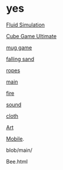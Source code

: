 # yes


[Fluid Simulation](https://blygren.github.io/yes/Fluid%20Simulation.html)

[Cube Game Ultimate](https://blygren.github.io/yes/Cube%20Game%206.0%20Ultimate.html)


[mug game](https://blygren.github.io/yes/Cube%20Water%20Mug.html)

[falling sand](https://blygren.github.io/yes/Falling%20Sand/Fully%20Done%20Version.html)

[ropes](https://blygren.github.io/yes/Ropes.html)

[main](https://blygren.github.io/yes/hub.html)

[fire](https://blygren.github.io/yes/fire_simulation.html)

[sound](https://blygren.github.io/yes/sound%20generator.html)

[cloth](https://blygren.github.io/yes/cloth_simulation.html)

[Art](https://blygren.github.io/yes/Art.html)

[Mobile](https://blygren.github.io/yes/Nodees.htmll).

blob/main/



Bee.html
